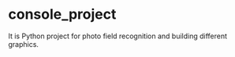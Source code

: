 # console_project
It is Python project for photo field recognition and building different graphics.
